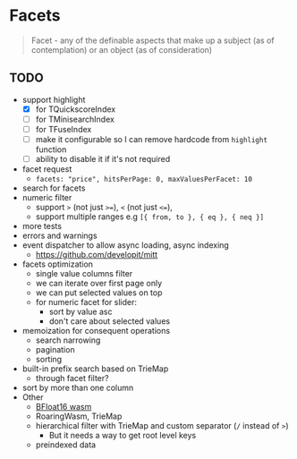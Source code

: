 # Facets

> Facet - any of the definable aspects that make up a subject (as of contemplation) or an object (as of consideration)

## TODO

- support highlight
  - [x] for TQuickscoreIndex
  - [ ] for TMinisearchIndex
  - [ ] for TFuseIndex
  - [ ] make it configurable so I can remove hardcode from `highlight` function
  - [ ] ability to disable it if it's not required
- facet request
  - `facets: "price", hitsPerPage: 0, ​maxValuesPerFacet: 10`
- search for facets
- numeric filter
  - support `>` (not just `>=`), `<` (not just `<=`),
  - support multiple ranges e.g `[{ from, to }, { eq }, { neq }]`
- more tests
- errors and warnings
- event dispatcher to allow async loading, async indexing
  - https://github.com/developit/mitt
- facets optimization
  - single value columns filter
  - we can iterate over first page only
  - we can put selected values on top
  - for numeric facet for slider:
    - sort by value asc
    - don't care about selected values
- memoization for consequent operations
  - search narrowing
  - pagination
  - sorting
- built-in prefix search based on TrieMap
  - through facet filter?
- sort by more than one column
- Other
  - [BFloat16 wasm](https://github.com/tc39/proposal-float16array/issues/7)
  - RoaringWasm, TrieMap
  - hierarchical filter with TrieMap and custom separator (`/` instead of `>`)
    - But it needs a way to get root level keys
  - preindexed data
